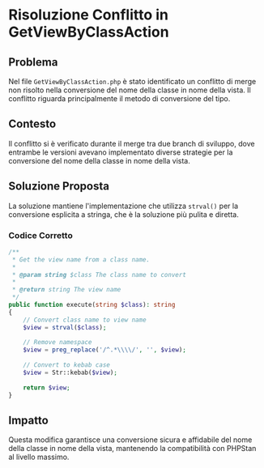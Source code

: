 # Risoluzione Conflitto in GetViewByClassAction

## Problema

Nel file `GetViewByClassAction.php` è stato identificato un conflitto di merge non risolto nella conversione del nome della classe in nome della vista. Il conflitto riguarda principalmente il metodo di conversione del tipo.

## Contesto

Il conflitto si è verificato durante il merge tra due branch di sviluppo, dove entrambe le versioni avevano implementato diverse strategie per la conversione del nome della classe in nome della vista.

## Soluzione Proposta

La soluzione mantiene l'implementazione che utilizza `strval()` per la conversione esplicita a stringa, che è la soluzione più pulita e diretta.

### Codice Corretto

```php
/**
 * Get the view name from a class name.
 *
 * @param string $class The class name to convert
 *
 * @return string The view name
 */
public function execute(string $class): string
{
    // Convert class name to view name
    $view = strval($class);
    
    // Remove namespace
    $view = preg_replace('/^.*\\\\/', '', $view);
    
    // Convert to kebab case
    $view = Str::kebab($view);
    
    return $view;
}
```

## Impatto

Questa modifica garantisce una conversione sicura e affidabile del nome della classe in nome della vista, mantenendo la compatibilità con PHPStan al livello massimo.
